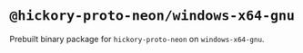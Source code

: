 # `@hickory-proto-neon/windows-x64-gnu`

Prebuilt binary package for `hickory-proto-neon` on `windows-x64-gnu`.

